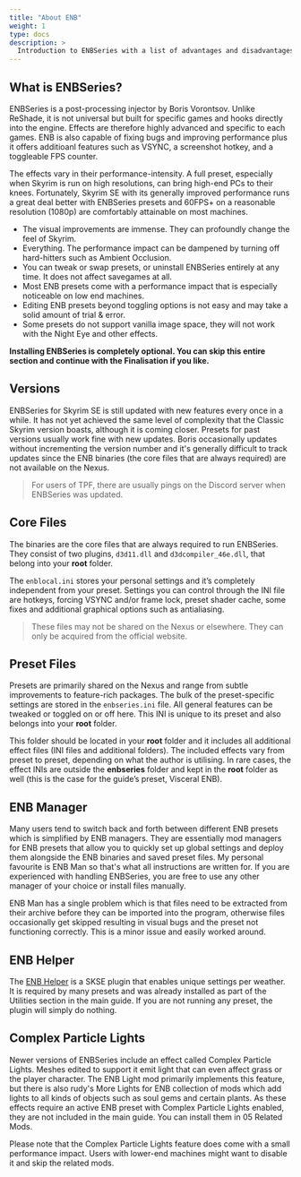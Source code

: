 ```yaml
---
title: "About ENB"
weight: 1
type: docs
description: >
  Introduction to ENBSeries with a list of advantages and disadvantages.
---
```


## What is ENBSeries?

ENBSeries is a post-processing injector by Boris Vorontsov. Unlike ReShade, it is not universal but built for specific games and hooks directly into the engine. Effects are therefore highly advanced and specific to each games. ENB is also capable of fixing bugs and improving performance plus it offers additioanl features such as VSYNC, a screenshot hotkey, and a toggleable FPS counter.

The effects vary in their performance-intensity. A full preset, especially when Skyrim is run on high resolutions, can bring high-end PCs to their knees. Fortunately, Skyrim SE with its generally improved performance runs a great deal better with ENBSeries presets and 60FPS+ on a reasonable resolution (1080p) are comfortably attainable on most machines.

- <span style= "color: green"><i class="fas fa-plus-circle"></i></span> The visual improvements are immense. They can profoundly change the feel of Skyrim.
- <span style= "color: green"><i class="fas fa-plus-circle"></i></span> Everything. The performance impact can be dampened by turning off hard-hitters such as Ambient Occlusion.
- <span style= "color: green"><i class="fas fa-plus-circle"></i></span> You can tweak or swap presets, or uninstall ENBSeries entirely at any time. It does not affect savegames at all.
- <span style= "color: red"><i class="fas fa-minus-circle"></i></span> Most ENB presets come with a performance impact that is especially noticeable on low end machines.
- <span style= "color: red"><i class="fas fa-minus-circle"></i></span> Editing ENB presets beyond toggling options is not easy and may take a solid amount of trial & error.
- <span style= "color: red"><i class="fas fa-minus-circle"></i></span> Some presets do not support vanilla image space, they will not work with the Night Eye and other effects.

**Installing ENBSeries is completely optional. You can skip this entire section and continue with the Finalisation if you like.**

## Versions

ENBSeries for Skyrim SE is still updated with new features every once in a while. It has not yet achieved the same level of complexity that the Classic Skyrim version boasts, although it is coming closer. Presets for past versions usually work fine with new updates. Boris occasionally updates without incrementing the version number and it's generally difficult to track updates since the ENB binaries (the core files that are always required) are not available on the Nexus.

> For users of TPF, there are usually pings on the Discord server when ENBSeries was updated.

## Core Files

The binaries are the core files that are always required to run ENBSeries. They consist of two plugins, `d3d11.dll` and `d3dcompiler_46e.dll`, that belong into your **root** folder.

The `enblocal.ini` stores your personal settings and it’s completely independent from your preset. Settings you can control through the INI file are hotkeys, forcing VSYNC and/or frame lock, preset shader cache, some fixes and additional graphical options such as antialiasing.

> These files may not be shared on the Nexus or elsewhere. They can only be acquired from the official website.

## Preset Files

Presets are primarily shared on the Nexus and range from subtle improvements to feature-rich packages. The bulk of the preset-specific settings are stored in the `enbseries.ini` file. All general features can be tweaked or toggled on or off here. This INI is unique to its preset and also belongs into your **root** folder.

This folder should be located in your **root** folder and it includes all additional effect files (INI files and additional folders). The included effects vary from preset to preset, depending on what the author is utilising. In rare cases, the effect INIs are outside the **enbseries** folder and kept in the **root** folder as well (this is the case for the guide’s preset, Visceral ENB).

## ENB Manager

Many users tend to switch back and forth between different ENB presets which is simplified by ENB managers. They are essentially mod managers for ENB presets that allow you to quickly set up global settings and deploy them alongside the ENB binaries and saved preset files. My personal favourite is ENB Man so that's what all instructions are written for. If you are experienced with handling ENBSeries, you are free to use any other manager of your choice or install files manually.

ENB Man has a single problem which is that files need to be extracted from their archive before they can be imported into the program, otherwise files occasionally get skipped resulting in visual bugs and the preset not functioning correctly. This is a minor issue and easily worked around.

## ENB Helper

The [ENB Helper](https://www.nexusmods.com/skyrimspecialedition/mods/23174) is a SKSE plugin that enables unique settings per weather. It is required by many presets and was already installed as part of the Utilities section in the main guide. If you are not running any preset, the plugin will simply do nothing.

## Complex Particle Lights

Newer versions of ENBSeries include an effect called Complex Particle Lights. Meshes edited to support it emit light that can even affect grass or the player character. The ENB Light mod primarily implements this feature, but there is also rudy's More Lights for ENB collection of mods which add lights to all kinds of objects such as soul gems and certain plants. As these effects require an active ENB preset with Complex Particle Lights enabled, they are not included in the main guide. You can install them in 05 Related Mods.

Please note that the Complex Particle Lights feature does come with a small performance impact. Users with lower-end machines might want to disable it and skip the related mods.